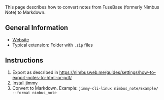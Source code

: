 This page describes how to convert notes from FuseBase (formerly Nimbus Note) to Markdown.

## General Information

- [Website](https://nimbusweb.me/note/)
- Typical extension: Folder with `.zip` files

## Instructions

1. Export as described in <https://nimbusweb.me/guides/settings/how-to-export-notes-to-html-or-pdf/>
2. [Install jimmy](../index.md#installation)
3. Convert to Markdown. Example: `jimmy-cli-linux nimbus_note/Example/ --format nimbus_note`
